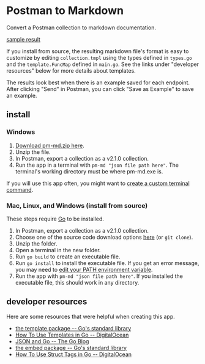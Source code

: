# Postman to Markdown

Convert a Postman collection to markdown documentation.

[sample result](samples/calendar%20API%20v1.md)

If you install from source, the resulting markdown file's format is easy to customize by editing `collection.tmpl` using the types defined in `types.go` and the `template.FuncMap` defined in `main.go`. See the links under "developer resources" below for more details about templates.

The results look best when there is an example saved for each endpoint. After clicking "Send" in Postman, you can click "Save as Example" to save an example.

## install

### Windows

1. [Download pm-md.zip here](https://github.com/wheelercj/pm-md/releases).
2. Unzip the file.
3. In Postman, export a collection as a v2.1.0 collection.
4. Run the app in a terminal with `pm-md "json file path here"`. The terminal's working directory must be where pm-md.exe is.

If you will use this app often, you might want to [create a custom terminal command](https://wheelercj.github.io/notes/pages/20220320181252.html).

### Mac, Linux, and Windows (install from source)

These steps require [Go](https://go.dev/) to be installed.

1. In Postman, export a collection as a v2.1.0 collection.
2. Choose one of the source code download options [here](https://github.com/wheelercj/pm-md/releases) (or `git clone`).
3. Unzip the folder.
4. Open a terminal in the new folder.
5. Run `go build` to create an executable file.
6. Run `go install` to install the executable file. If you get an error message, you may need to [edit your PATH environment variable](https://go.dev/doc/tutorial/compile-install).
7. Run the app with `pm-md "json file path here"`. If you installed the executable file, this should work in any directory.

## developer resources

Here are some resources that were helpful when creating this app.

* [the template package -- Go's standard library](https://pkg.go.dev/text/template)
* [How To Use Templates in Go -- DigitalOcean](https://www.digitalocean.com/community/tutorials/how-to-use-templates-in-go)
* [JSON and Go -- The Go Blog](https://go.dev/blog/json)
* [the embed package -- Go's standard library](https://pkg.go.dev/embed)
* [How To Use Struct Tags in Go -- DigitalOcean](https://www.digitalocean.com/community/tutorials/how-to-use-struct-tags-in-go)
